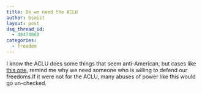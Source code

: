 ```yaml
---
title: Do we need the ACLU
author: bsoist
layout: post
dsq_thread_id:
  - 48474860
categories:
  - freedom
---
```

I know the ACLU does some things that seem anti-American, but cases like [this one][1], remind me why we need someone who is willing to defend our freedoms.If it were not for the ACLU, many abuses of power like this would go un-checked.

 [1]: http://www.mlive.com/search/index.ssf?/base/news-14/1123252886219690.xml?aanews?NEA&coll=2&thispage=1
